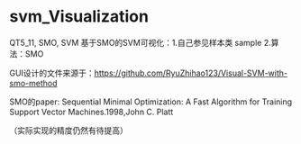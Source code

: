 # svm_Visualization
QT5_11, SMO, SVM
基于SMO的SVM可视化：1.自己参见样本类 sample 
                   2.算法：SMO

GUI设计的文件来源于：https://github.com/RyuZhihao123/Visual-SVM-with-smo-method

SMO的paper: Sequential Minimal Optimization: A Fast Algorithm for Training Support Vector Machines.1998,John C. Platt

（实际实现的精度仍然有待提高）
